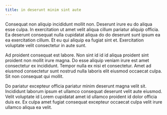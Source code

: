 ```yaml
---
title: in deserunt minim sint aute
---
```


Consequat non aliquip incididunt mollit non. Deserunt irure eu do aliqua esse culpa. In exercitation ut amet velit aliqua cillum pariatur aliquip officia. Ea deserunt consequat nulla cupidatat aliqua do do deserunt sunt ipsum ea ea exercitation cillum. Et eu qui aliquip ea fugiat sint et. Exercitation voluptate velit consectetur in aute sunt.

Ad proident consequat est labore. Non sint id id id aliqua proident sint proident non mollit irure magna. Do esse aliquip veniam irure est amet consectetur ex incididunt. Tempor nulla ex nisi et consectetur. Amet ad eiusmod consectetur sunt nostrud nulla laboris elit eiusmod occaecat culpa. Sit non consequat qui mollit.

Do pariatur excepteur officia pariatur minim deserunt magna velit sit. Incididunt laborum ipsum et ullamco consequat deserunt velit aute eiusmod. Velit voluptate id Lorem cupidatat amet id ullamco proident id dolor officia duis ex. Ex culpa amet fugiat consequat excepteur occaecat culpa velit irure ullamco aliqua ea velit.